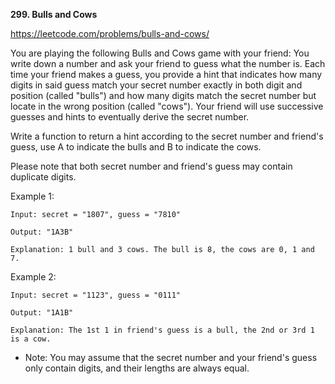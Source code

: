 **299. Bulls and Cows**

https://leetcode.com/problems/bulls-and-cows/

You are playing the following Bulls and Cows game with your friend: You write down a number and ask your friend to guess what the number is. Each time your friend makes a guess, you provide a hint that indicates how many digits in said guess match your secret number exactly in both digit and position (called "bulls") and how many digits match the secret number but locate in the wrong position (called "cows"). Your friend will use successive guesses and hints to eventually derive the secret number.

Write a function to return a hint according to the secret number and friend's guess, use A to indicate the bulls and B to indicate the cows. 

Please note that both secret number and friend's guess may contain duplicate digits.

Example 1:

    Input: secret = "1807", guess = "7810"
    
    Output: "1A3B"
    
    Explanation: 1 bull and 3 cows. The bull is 8, the cows are 0, 1 and 7.
Example 2:

    Input: secret = "1123", guess = "0111"
    
    Output: "1A1B"
    
    Explanation: The 1st 1 in friend's guess is a bull, the 2nd or 3rd 1 is a cow.
- Note: You may assume that the secret number and your friend's guess only contain digits, and their lengths are always equal.